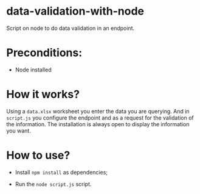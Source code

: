 #  data-validation-with-node
Script on node to do data validation in an endpoint.

# Preconditions:
- Node installed

# How it works?
Using a `data.xlsx` worksheet you enter the data you are querying. And in `script.js` you configure the endpoint and as a request for the validation of the information. 
The installation is always open to display the information you want.

# How to use?
- Install `npm install` as dependencies;

- Run the `node script.js` script.